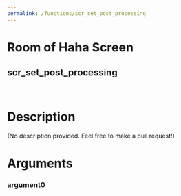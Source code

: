 ```yaml
---
permalink: /functions/scr_set_post_processing
---
```

# Room of Haha Screen  
## scr_set_post_processing  
&nbsp;  
# Description  
(No description provided. Feel free to make a pull request!) 
&nbsp;  
# Arguments
### argument0

&nbsp;  


